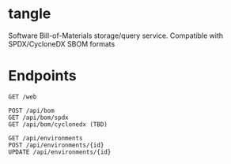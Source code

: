 # tangle
Software Bill-of-Materials storage/query service. Compatible with SPDX/CycloneDX SBOM formats



# Endpoints
```
GET /web

POST /api/bom
GET /api/bom/spdx
GET /api/bom/cyclonedx (TBD)

GET /api/environments
POST /api/environments/{id}
UPDATE /api/environments/{id}


```
